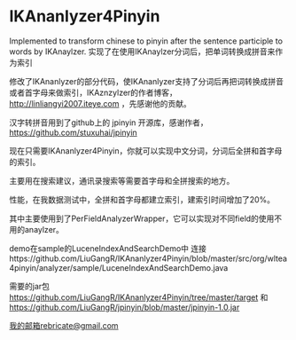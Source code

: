 IKAnanlyzer4Pinyin
==================

Implemented to transform chinese to pinyin after the sentence
participle to words by IKAnaylzer.
实现了在使用IKAnaylzer分词后，把单词转换成拼音来作为索引

修改了IKAnanlyzer的部分代码，使IKAnanlyzer支持了分词后再把词转换成拼音或者首字母来做索引，IKAznzylzer的作者博客，
http://linliangyi2007.iteye.com ，先感谢他的贡献。

汉字转拼音用到了github上的 jpinyin 开源库，感谢作者，https://github.com/stuxuhai/jpinyin

现在只需要IKAnanlyzer4Pinyin，你就可以实现中文分词，分词后全拼和首字母的索引。

主要用在搜索建议，通讯录搜索等需要首字母和全拼搜索的地方。

性能，在我数据测试中，全拼和首字母都建立索引，建索引时间增加了20%。

其中主要使用到了PerFieldAnalyzerWrapper，它可以实现对不同field的使用不用的anaylzer。

demo在sample的LuceneIndexAndSearchDemo中 连接https://github.com/LiuGangR/IKAnanlyzer4Pinyin/blob/master/src/org/wltea4pinyin/analyzer/sample/LuceneIndexAndSearchDemo.java

需要的jar包 https://github.com/LiuGangR/IKAnanlyzer4Pinyin/tree/master/target
和 https://github.com/LiuGangR/jpinyin/blob/master/jpinyin-1.0.jar

我的邮箱rebricate@gmail.com

